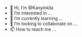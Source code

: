 - 👋 Hi, I’m @Kanyinkila
- 👀 I’m interested in ...
- 🌱 I’m currently learning ...
- 💞️ I’m looking to collaborate on ...
- 📫 How to reach me ...

<!---
Kanyinkila/Kanyinkila is a ✨ special ✨ repository because its `README.md` (this file) appears on your GitHub profile.
You can click the Preview link to take a look at your changes.
--->
